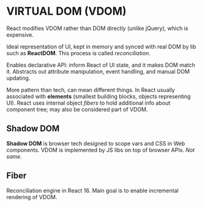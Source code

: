 # VIRTUAL DOM (VDOM)

React modifies VDOM rather than DOM directly (unlike jQuery), which is expensive.

Ideal representation of UI, kept in memory and synced with real DOM by lib such as **ReactDOM**. This process is called _reconciliation_.

Enables declarative API: inform React of UI state, and it makes DOM match it. Abstracts out attribute manipulation, event handling, and manual DOM updating.

More pattern than tech, can mean different things. In React usually associated with **elements** (smallest building blocks, objects representing UI). React uses internal object _fibers_ to hold additional info about component tree; may also be considered part of VDOM.

## Shadow DOM

**Shadow DOM** is browser tech designed to scope vars and CSS in Web components. VDOM is implemented by JS libs on top of browser APIs. _Not same._

## Fiber

Reconciliation engine in React 16. Main goal is to enable incremental rendering of VDOM.
